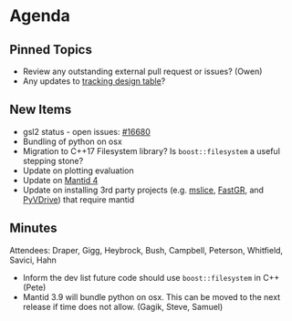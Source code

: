 Agenda
======

Pinned Topics
-------------
* Review any outstanding external pull request or issues? (Owen)
* Any updates to [tracking design table](https://github.com/mantidproject/documents/blob/master/Project-Management/TechnicalSteeringCommittee/reports/TSC-TrackingDesignProposals.md)?

New Items
---------
* gsl2 status - open issues: [#16680](https://github.com/mantidproject/mantid/issues/16680)
* Bundling of python on osx
* Migration to C++17 Filesystem library? Is `boost::filesystem` a useful stepping stone?
* Update on plotting evaluation
* Update on [Mantid 4](https://github.com/mantidproject/documents/pull/23)
* Update on installing 3rd party projects (e.g. [mslice](https://github.com/mantidproject/mslice), [FastGR](https://github.com/neutrons/FastGR), and [PyVDrive](https://github.com/neutrons/PyVDrive)) that require mantid

Minutes
-------
Attendees: Draper, Gigg, Heybrock, Bush, Campbell, Peterson, Whitfield, Savici, Hahn

* Inform the dev list future code should use `boost::filesystem` in C++ (Pete)
* Mantid 3.9 will bundle python on osx. This can be moved to the next release if time does not allow. (Gagik, Steve, Samuel)
